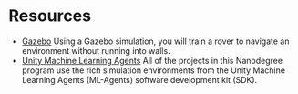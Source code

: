 # Resources

- [Gazebo](http://gazebosim.org/)
Using a Gazebo simulation, you will train a rover to navigate an environment without running into walls.
- [Unity Machine Learning Agents](https://blogs.unity3d.com/2017/09/19/introducing-unity-machine-learning-agents/)
All of the projects in this Nanodegree program use the rich simulation environments from the Unity Machine Learning Agents (ML-Agents) software development kit (SDK).
